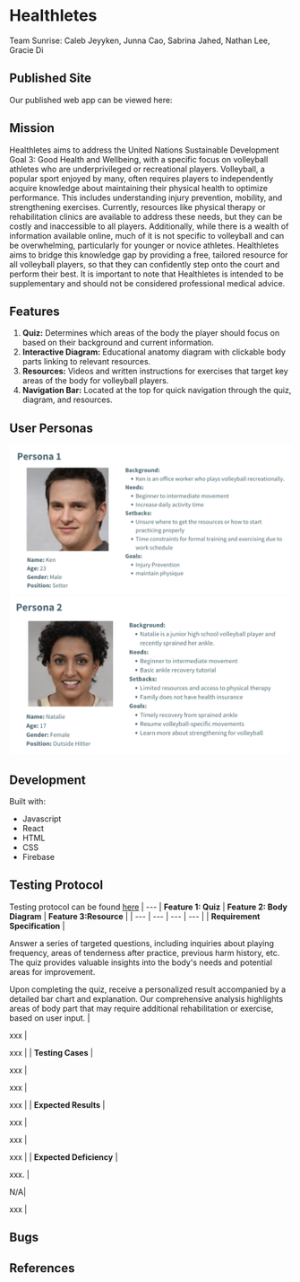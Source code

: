# Healthletes

Team Sunrise: Caleb Jeyyken, Junna Cao, Sabrina Jahed, Nathan Lee, Gracie Di

## Published Site

Our published web app can be viewed here: 

## Mission

Healthletes aims to address the United Nations Sustainable Development Goal 3: Good Health and Wellbeing, with a specific focus on volleyball athletes who are underprivileged or recreational players. Volleyball, a popular sport enjoyed by many, often requires players to independently acquire knowledge about maintaining their physical health to optimize performance. This includes understanding injury prevention, mobility, and strengthening exercises. Currently, resources like physical therapy or rehabilitation clinics are available to address these needs, but they can be costly and inaccessible to all players. Additionally, while there is a wealth of information available online, much of it is not specific to volleyball and can be overwhelming, particularly for younger or novice athletes. Healthletes aims to bridge this knowledge gap by providing a free, tailored resource for all volleyball players, so that they can confidently step onto the court and perform their best. It is important to note that Healthletes is intended to be supplementary and should not be considered professional medical advice.

## Features

1. **Quiz:** Determines which areas of the body the player should focus on based on their background and current information.
2. **Interactive Diagram:** Educational anatomy diagram with clickable body parts linking to relevant resources.
3. **Resources:** Videos and written instructions for exercises that target key areas of the body for volleyball players. 
4. **Navigation Bar:** Located at the top for quick navigation through the quiz, diagram, and resources. 

## User Personas

![Persona 1: Ken](images/persona1.png)
![Persona 2: Natalie](images/persona2.png)

## Development

Built with:
- Javascript
- React
- HTML
- CSS
- Firebase

## Testing Protocol

Testing protocol can be found [here](/Healthletes%20Testing%20Protocol.pdf)
| --- | **Feature 1: Quiz** | **Feature 2: Body Diagram** | **Feature 3:Resource** |
| --- | --- | --- | --- |
| **Requirement Specification** | <p>Answer a series of targeted questions, including inquiries about playing frequency, areas of tenderness after practice, previous harm history, etc. The quiz provides valuable insights into the body's needs and potential areas for improvement.<p>Upon completing the quiz, receive a personalized result accompanied by a detailed bar chart and explanation. Our comprehensive analysis highlights areas of body part that may require additional rehabilitation or exercise, based on user input.
 | <p>xxx | <p>xxx | 
| **Testing Cases** | <p>xxx | <p>xxx | <p>xxx | 
| **Expected Results** | <p>xxx | <p>xxx | <p>xxx | 
| **Expected Deficiency** | <p>xxx. | <p>N/A| <p>xxx |

## Bugs

## References